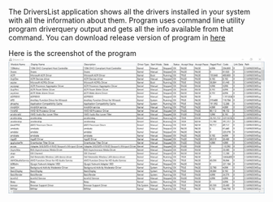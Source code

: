 The DriversList application shows all the drivers installed in your system with all the information about them.
Program uses command line utility program driverquery output and gets all the info available from that command.
You can download release version of program in [here](https://github.com/davemk99/DriversList/releases)

Here is the screenshot of the program ![Screenshot of Drivers List](https://github.com/davemk99/DriversList/blob/master/screenshot.JPG)
